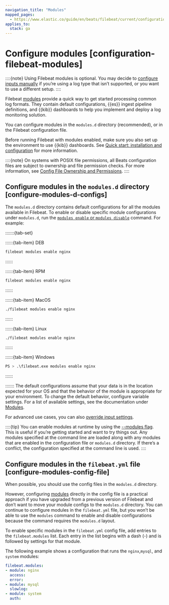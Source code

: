 ```yaml
---
navigation_title: "Modules"
mapped_pages:
  - https://www.elastic.co/guide/en/beats/filebeat/current/configuration-filebeat-modules.html
applies_to:
  stack: ga
---
```


# Configure modules [configuration-filebeat-modules]


::::{note}
Using Filebeat modules is optional. You may decide to [configure inputs manually](/reference/filebeat/configuration-filebeat-options.md) if you’re using a log type that isn’t supported, or you want to use a different setup.
::::


Filebeat [modules](/reference/filebeat/filebeat-modules.md) provide a quick way to get started processing common log formats. They contain default configurations, {{es}} ingest pipeline definitions, and {{kib}} dashboards to help you implement and deploy a log monitoring solution.

You can configure modules in the `modules.d` directory (recommended), or in the Filebeat configuration file.

Before running Filebeat with modules enabled, make sure you also set up the environment to use {{kib}} dashboards. See [Quick start: installation and configuration](/reference/filebeat/filebeat-installation-configuration.md) for more information.

::::{note}
On systems with POSIX file permissions, all Beats configuration files are subject to ownership and file permission checks. For more information, see [Config File Ownership and Permissions](/reference/libbeat/config-file-permissions.md).
::::



## Configure modules in the `modules.d` directory [configure-modules-d-configs]

The `modules.d` directory contains default configurations for all the modules available in Filebeat. To enable or disable specific module configurations under `modules.d`, run the [`modules enable` or `modules disable`](/reference/filebeat/command-line-options.md#modules-command) command. For example:

:::::::{tab-set}

::::::{tab-item} DEB
```sh
filebeat modules enable nginx
```
::::::

::::::{tab-item} RPM
```sh
filebeat modules enable nginx
```
::::::

::::::{tab-item} MacOS
```sh
./filebeat modules enable nginx
```
::::::

::::::{tab-item} Linux
```sh
./filebeat modules enable nginx
```
::::::

::::::{tab-item} Windows
```sh
PS > .\filebeat.exe modules enable nginx
```
::::::

:::::::
The default configurations assume that your data is in the location expected for your OS and that the behavior of the module is appropriate for your environment. To change the default behavior, configure variable settings. For a list of available settings, see the documentation under [Modules](/reference/filebeat/filebeat-modules.md).

For advanced use cases, you can also [override input settings](/reference/filebeat/advanced-settings.md).

::::{tip}
You can enable modules at runtime by using the [--modules flag](/reference/filebeat/filebeat-modules.md). This is useful if you’re getting started and want to try things out. Any modules specified at the command line are loaded along with any modules that are enabled in the configuration file or `modules.d` directory. If there’s a conflict, the configuration specified at the command line is used.
::::



## Configure modules in the `filebeat.yml` file [configure-modules-config-file]

When possible, you should use the config files in the `modules.d` directory.

However, configuring [modules](/reference/filebeat/filebeat-modules.md) directly in the config file is a practical approach if you have upgraded from a previous version of Filebeat and don’t want to move your module configs to the `modules.d` directory. You can continue to configure modules in the `filebeat.yml` file, but you won’t be able to use the `modules` command to enable and disable configurations because the command requires the `modules.d` layout.

To enable specific modules in the `filebeat.yml` config file, add entries to the `filebeat.modules` list. Each entry in the list begins with a dash (-) and is followed by settings for that module.

The following example shows a configuration that runs the `nginx`,`mysql`, and `system` modules:

```yaml
filebeat.modules:
- module: nginx
  access:
  error:
- module: mysql
  slowlog:
- module: system
  auth:
```


